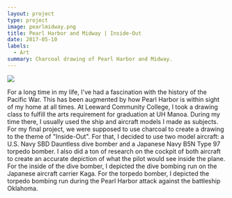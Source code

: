 ```yaml
---
layout: project
type: project
image: pearlmidway.png
title: Pearl Harbor and Midway | Inside-Out
date: 2017-05-10
labels:
  - Art
summary: Charcoal drawing of Pearl Harbor and Midway.
---
```


<img class="ui medium right floated rounded image" src="/images/pearl_harbor_and_midway__charcoal_drawing.png">

For a long time in my life, I've had a fascination with the history of the Pacific War. This has been augmented by how Pearl Harbor is within sight of my home at all times. At Leeward Community College, I took a drawing class to fulfill the arts requirement for graduation at UH Manoa. During my time there, I usually used the ship and aircraft models I made as subjects.  For my final project, we were supposed to use charcoal to create a drawing to the theme of "Inside-Out". For that, I decided to use two model aircraft: a U.S. Navy SBD Dauntless dive bomber and a Japanese Navy B5N Type 97 torpedo bomber. I also did a ton of research on the cockpit of both aircraft to create an accurate depiction of what the pilot would see inside the plane. For the inside of the dive bomber, I depicted the dive bombing run on the Japanese aircraft carrier Kaga. For the torpedo bomber, I depicted the torpedo bombing run during the Pearl Harbor attack against the battleship Oklahoma.
